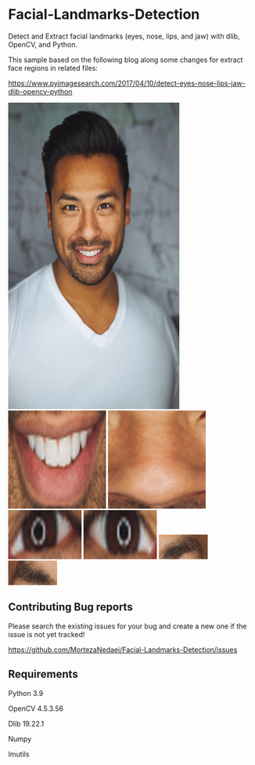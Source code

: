 # Facial-Landmarks-Detection

Detect and Extract facial landmarks (eyes, nose, lips, and jaw) with dlib, OpenCV, and Python.

This sample based on the following blog along some changes for extract face regions in related files:

https://www.pyimagesearch.com/2017/04/10/detect-eyes-nose-lips-jaw-dlib-opencv-python


<a href="url"><img src="https://github.com/MortezaNedaei/Facial-Landmarks-Detection/blob/master/dataset/image_1.jpg" width="350" height="625"></a>
<a href="url"><img src="https://github.com/MortezaNedaei/Facial-Landmarks-Detection/blob/master/dataset/image_1/mouth.jpg" width="200" height="200"></a>
<a href="url"><img src="https://github.com/MortezaNedaei/Facial-Landmarks-Detection/blob/master/dataset/image_1/nose.jpg" width="200" height="200"></a>
<a href="url"><img src="https://github.com/MortezaNedaei/Facial-Landmarks-Detection/blob/master/dataset/image_1/left_eye.jpg" width="150" height="100"></a>
<a href="url"><img src="https://github.com/MortezaNedaei/Facial-Landmarks-Detection/blob/master/dataset/image_1/right_eye.jpg" width="150" height="100"></a>
<a href="url"><img src="https://github.com/MortezaNedaei/Facial-Landmarks-Detection/blob/master/dataset/image_1/left_eyebrow.jpg" width="100" height="50"></a>
<a href="url"><img src="https://github.com/MortezaNedaei/Facial-Landmarks-Detection/blob/master/dataset/image_1/right_eyebrow.jpg" width="100" height="50"></a>




## Contributing Bug reports
Please search the existing issues for your bug and create a new one if the issue is not yet tracked!

https://github.com/MortezaNedaei/Facial-Landmarks-Detection/issues



## Requirements

Python 3.9

OpenCV 4.5.3.56

Dlib 19.22.1

Numpy

Imutils
